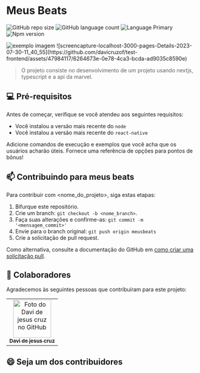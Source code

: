 # Meus Beats

![GitHub repo size](https://img.shields.io/github/repo-size/davicruzof/test-frontend?style=for-the-badge)
![GitHub language count](https://img.shields.io/github/languages/count/davicruzof/test-frontend?style=for-the-badge)
![Language Primary](https://img.shields.io/github/languages/top/davicruzof/test-frontend?style=for-the-badge)
![Npm version](https://img.shields.io/npm/v/node?style=for-the-badge)

<img src="https://github.com/davicruzof/test-frontend/assets/47984117/0feac912-e12a-446c-bc9a-bf110a28c3a0" alt="exemplo imagem">
![screencapture-localhost-3000-pages-Details-2023-07-30-11_40_55](https://github.com/davicruzof/test-frontend/assets/47984117/6264673e-0e78-4ca3-bcda-ad9035c8590e)

> O projeto consiste no desenvolvimento de um projeto usando nextjs, typescript e a api da marvel.

## 💻 Pré-requisitos

Antes de começar, verifique se você atendeu aos seguintes requisitos:
<!---Estes são apenas requisitos de exemplo. Adicionar, duplicar ou remover conforme necessário--->
* Você instalou a versão mais recente do `node`
* Você instalou a versão mais recente do `react-native`

<!---
## 🚀 Instalando Meus Beats

Linux e macOS:
```
<comando_de_instalação>
```
--->
Adicione comandos de execução e exemplos que você acha que os usuários acharão úteis. Fornece uma referência de opções para pontos de bônus!

## 📫 Contribuindo para meus beats
<!---Se o seu README for longo ou se você tiver algum processo ou etapas específicas que deseja que os contribuidores sigam, considere a criação de um arquivo CONTRIBUTING.md separado--->
Para contribuir com <nome_do_projeto>, siga estas etapas:

1. Bifurque este repositório.
2. Crie um branch: `git checkout -b <nome_branch>`.
3. Faça suas alterações e confirme-as: `git commit -m '<mensagem_commit>'`
4. Envie para o branch original: `git push origin meusbeats`
5. Crie a solicitação de pull request.

Como alternativa, consulte a documentação do GitHub em [como criar uma solicitação pull](https://help.github.com/en/github/collaborating-with-issues-and-pull-requests/creating-a-pull-request).

## 🤝 Colaboradores

Agradecemos às seguintes pessoas que contribuíram para este projeto:

<table>
  <tr>
    <td align="center">
      <a href="#">
        <img src="https://avatars.githubusercontent.com/u/47984117?v=4" width="100px;" alt="Foto do Davi de jesus cruz no GitHub"/><br>
        <sub>
          <b>Davi de jesus cruz</b>
        </sub>
      </a>
    </td>
  </tr>
</table>


## 😄 Seja um dos contribuidores<br>

